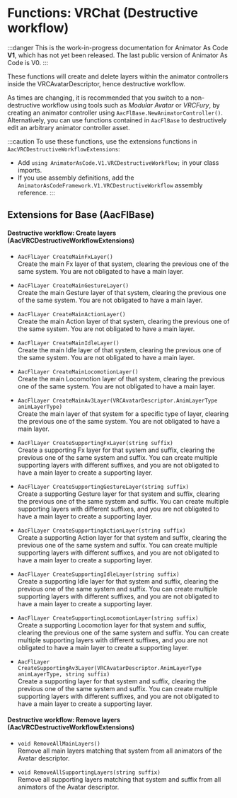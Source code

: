 ﻿---
sidebar_position: 6
---

# Functions: VRChat (Destructive workflow)

:::danger
This is the work-in-progress documentation for Animator As Code **V1**, which has not yet been released. The last public version of Animator As Code is V0.
:::

These functions will create and delete layers within the animator controllers inside the VRCAvatarDescriptor, hence destructive workflow.

As times are changing, it is recommended that you switch to a non-destructive workflow using tools such as *Modular Avatar* or *VRCFury*, by creating an animator controller using `AacFlBase.NewAnimatorController()`. Alternatively, you can use functions contained in `AacFlBase` to destructively edit an arbitrary animator controller asset.

:::caution
To use these functions, use the extensions functions in `AacVRCDestructiveWorkflowExtensions`:

- Add `using AnimatorAsCode.V1.VRCDestructiveWorkflow;` in your class imports.
- If you use assembly definitions, add the `AnimatorAsCodeFramework.V1.VRCDestructiveWorkflow` assembly reference.
:::

## Extensions for Base (AacFlBase)

#### Destructive workflow: Create layers (AacVRCDestructiveWorkflowExtensions)

- `AacFlLayer CreateMainFxLayer()` <br/>
  Create the main Fx layer of that system, clearing the previous one of the same system. You are not obligated to have a main layer.

- `AacFlLayer CreateMainGestureLayer()` <br/>
  Create the main Gesture layer of that system, clearing the previous one of the same system. You are not obligated to have a main layer.

- `AacFlLayer CreateMainActionLayer()` <br/>
  Create the main Action layer of that system, clearing the previous one of the same system. You are not obligated to have a main layer.

- `AacFlLayer CreateMainIdleLayer()` <br/>
  Create the main Idle layer of that system, clearing the previous one of the same system. You are not obligated to have a main layer.

- `AacFlLayer CreateMainLocomotionLayer()` <br/>
  Create the main Locomotion layer of that system, clearing the previous one of the same system. You are not obligated to have a main layer.

- `AacFlLayer CreateMainAv3Layer(VRCAvatarDescriptor.AnimLayerType animLayerType)` <br/>
  Create the main layer of that system for a specific type of layer, clearing the previous one of the same system. You are not obligated to have a main layer.

- `AacFlLayer CreateSupportingFxLayer(string suffix)` <br/>
  Create a supporting Fx layer for that system and suffix, clearing the previous one of the same system and suffix. You can create multiple supporting layers with different suffixes, and you are not obligated to have a main layer to create a supporting layer.

- `AacFlLayer CreateSupportingGestureLayer(string suffix)` <br/>
  Create a supporting Gesture layer for that system and suffix, clearing the previous one of the same system and suffix. You can create multiple supporting layers with different suffixes, and you are not obligated to have a main layer to create a supporting layer.

- `AacFlLayer CreateSupportingActionLayer(string suffix)` <br/>
  Create a supporting Action layer for that system and suffix, clearing the previous one of the same system and suffix. You can create multiple supporting layers with different suffixes, and you are not obligated to have a main layer to create a supporting layer.

- `AacFlLayer CreateSupportingIdleLayer(string suffix)` <br/>
  Create a supporting Idle layer for that system and suffix, clearing the previous one of the same system and suffix. You can create multiple supporting layers with different suffixes, and you are not obligated to have a main layer to create a supporting layer.

- `AacFlLayer CreateSupportingLocomotionLayer(string suffix)` <br/>
  Create a supporting Locomotion layer for that system and suffix, clearing the previous one of the same system and suffix. You can create multiple supporting layers with different suffixes, and you are not obligated to have a main layer to create a supporting layer.

- `AacFlLayer CreateSupportingAv3Layer(VRCAvatarDescriptor.AnimLayerType animLayerType, string suffix)` <br/>
  Create a supporting layer for that system and suffix, clearing the previous one of the same system and suffix. You can create multiple supporting layers with different suffixes, and you are not obligated to have a main layer to create a supporting layer.

#### Destructive workflow: Remove layers (AacVRCDestructiveWorkflowExtensions)

- `void RemoveAllMainLayers()` <br/>
  Remove all main layers matching that system from all animators of the Avatar descriptor.

- `void RemoveAllSupportingLayers(string suffix)` <br/>
  Remove all supporting layers matching that system and suffix from all animators of the Avatar descriptor.